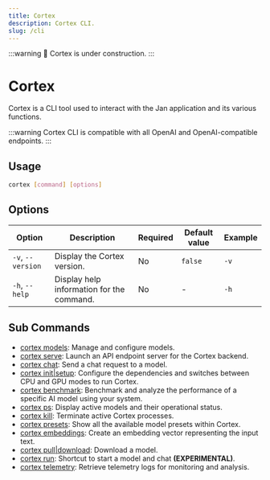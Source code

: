 ```yaml
---
title: Cortex
description: Cortex CLI.
slug: /cli
---
```


:::warning
🚧 Cortex is under construction.
:::

# Cortex

Cortex is a CLI tool used to interact with the Jan application and its various functions.

:::warning
Cortex CLI is compatible with all OpenAI and OpenAI-compatible endpoints.
:::

## Usage

```bash
cortex [command] [options]
```

## Options

| Option            | Description                               | Required | Default value | Example |
| ----------------- | ----------------------------------------- | -------- | ------------- | ------- |
| `-v`, `--version` | Display the Cortex version.               | No       | `false`       | `-v`    |
| `-h`, `--help`    | Display help information for the command. | No       | -             | `-h`    |

## Sub Commands

- [cortex models](/docs/cli/models): Manage and configure models.
- [cortex serve](/docs/cli/serve): Launch an API endpoint server for the Cortex backend.
- [cortex chat](/docs/cli/chat): Send a chat request to a model.
- [cortex init|setup](/docs/cli/init): Configure the dependencies and switches between CPU and GPU modes to run Cortex.
- [cortex benchmark](/docs/cli/benchmark): Benchmark and analyze the performance of a specific AI model using your system.
- [cortex ps](/docs/cli/ps): Display active models and their operational status.
- [cortex kill](/docs/cli/kill): Terminate active Cortex processes.
- [cortex presets](/docs/cli/presets): Show all the available model presets within Cortex.
- [cortex embeddings](/docs/cli/embeddings): Create an embedding vector representing the input text.
- [cortex pull|download](/docs/cli/pull): Download a model.
- [cortex run](/docs/cli/run): Shortcut to start a model and chat **(EXPERIMENTAL)**.
- [cortex telemetry](/docs/cli/telemetry): Retrieve telemetry logs for monitoring and analysis.
